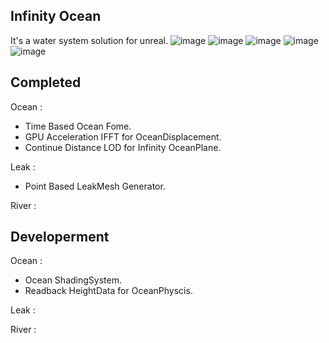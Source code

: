 ## Infinity Ocean
It's a water system solution for unreal.
![image](https://user-images.githubusercontent.com/12471727/170741032-2a7492cd-2d32-4970-ab2e-ab6b8b440f16.png)
![image](https://user-images.githubusercontent.com/12471727/170741188-ad964058-c863-4ece-bcc6-7d618963c8c7.png)
![image](https://user-images.githubusercontent.com/12471727/170741253-db5b6c8d-c6ad-4fe9-a359-bc179e4ba527.png)
![image](https://user-images.githubusercontent.com/12471727/170742026-4222730f-86bc-442a-9bd8-50dfad694a6e.png)
![image](https://user-images.githubusercontent.com/12471727/170742160-67f4a8e5-0d1c-482a-8e9e-f1fb7cdb4b7a.png)



## Completed 
Ocean : 
* Time Based Ocean Fome.
* GPU Acceleration IFFT for OceanDisplacement.
* Continue Distance LOD for Infinity OceanPlane.
    
Leak : 
* Point Based LeakMesh Generator.

River : 


## Developerment
Ocean : 
* Ocean ShadingSystem.
* Readback HeightData for OceanPhyscis.
    
Leak : 

River : 
